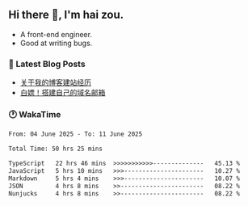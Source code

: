 ## Hi there 👋, I'm hai zou.

- A front-end engineer.
- Good at writing bugs.

### 📖 Latest Blog Posts
<!-- BLOG-POST-LIST:START -->
- [关于我的博客建站经历](https://www.izou.top/2025/01/blog-site-build/)
- [白嫖！搭建自己的域名邮箱](https://www.izou.top/2025/01/domain-mail/)
<!-- BLOG-POST-LIST:END -->

### 🕐 WakaTime
<!--START_SECTION:waka-->

```txt
From: 04 June 2025 - To: 11 June 2025

Total Time: 50 hrs 25 mins

TypeScript   22 hrs 46 mins  >>>>>>>>>>>--------------   45.13 %
JavaScript   5 hrs 10 mins   >>>----------------------   10.27 %
Markdown     5 hrs 4 mins    >>>----------------------   10.07 %
JSON         4 hrs 8 mins    >>-----------------------   08.22 %
Nunjucks     4 hrs 8 mins    >>-----------------------   08.22 %
```

<!--END_SECTION:waka-->
